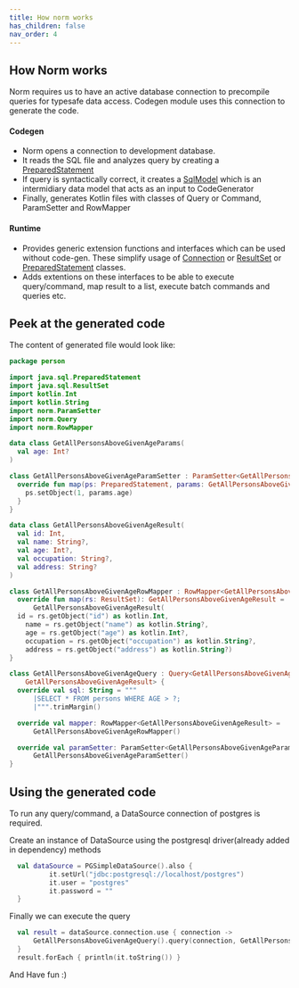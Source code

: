 ```yaml
---
title: How norm works
has_children: false
nav_order: 4
---
```


## How Norm works

Norm requires us to have an active database connection to precompile queries for typesafe data access. Codegen module uses this connection to generate the code.
    
#### Codegen
- Norm opens a connection to development database. 
- It reads the SQL file and analyzes query by creating a [PreparedStatement](https://docs.oracle.com/javase/7/docs/api/java/sql/PreparedStatement.html)
- If query is syntactically correct, it creates a [SqlModel](https://github.com/medly/norm/blob/master/codegen/src/main/kotlin/norm/SqlAnalyzer.kt) which is an intermidiary data model that acts as an input to CodeGenerator
- Finally, generates Kotlin files with classes of Query or Command, ParamSetter and RowMapper

#### Runtime     

- Provides generic extension functions and interfaces which can be used without code-gen. These simplify usage of [Connection](https://docs.oracle.com/javase/7/docs/api/java/sql/Connection.html) or [ResultSet](https://docs.oracle.com/javase/7/docs/api/java/sql/ResultSet.html) or [PreparedStatement](https://docs.oracle.com/javase/7/docs/api/java/sql/PreparedStatement.html) classes.
- Adds extentions on these interfaces to be able to execute query/command, map result to a list, execute batch commands and queries etc.



## Peek at the generated code

The content of generated file would look like:
```kotlin 
package person

import java.sql.PreparedStatement
import java.sql.ResultSet
import kotlin.Int
import kotlin.String
import norm.ParamSetter
import norm.Query
import norm.RowMapper

data class GetAllPersonsAboveGivenAgeParams(
  val age: Int?
)

class GetAllPersonsAboveGivenAgeParamSetter : ParamSetter<GetAllPersonsAboveGivenAgeParams> {
  override fun map(ps: PreparedStatement, params: GetAllPersonsAboveGivenAgeParams) {
    ps.setObject(1, params.age)
  }
}

data class GetAllPersonsAboveGivenAgeResult(
  val id: Int,
  val name: String?,
  val age: Int?,
  val occupation: String?,
  val address: String?
)

class GetAllPersonsAboveGivenAgeRowMapper : RowMapper<GetAllPersonsAboveGivenAgeResult> {
  override fun map(rs: ResultSet): GetAllPersonsAboveGivenAgeResult =
      GetAllPersonsAboveGivenAgeResult(
  id = rs.getObject("id") as kotlin.Int,
    name = rs.getObject("name") as kotlin.String?,
    age = rs.getObject("age") as kotlin.Int?,
    occupation = rs.getObject("occupation") as kotlin.String?,
    address = rs.getObject("address") as kotlin.String?)
}

class GetAllPersonsAboveGivenAgeQuery : Query<GetAllPersonsAboveGivenAgeParams,
    GetAllPersonsAboveGivenAgeResult> {
  override val sql: String = """
      |SELECT * FROM persons WHERE AGE > ?;
      |""".trimMargin()

  override val mapper: RowMapper<GetAllPersonsAboveGivenAgeResult> =
      GetAllPersonsAboveGivenAgeRowMapper()

  override val paramSetter: ParamSetter<GetAllPersonsAboveGivenAgeParams> =
      GetAllPersonsAboveGivenAgeParamSetter()
}
```

## Using the generated code

To run any query/command, a DataSource connection of postgres is required.

Create an instance of DataSource using the postgresql driver(already added in dependency) methods
```kotlin
  val dataSource = PGSimpleDataSource().also {
          it.setUrl("jdbc:postgresql://localhost/postgres")
          it.user = "postgres"
          it.password = ""
  }
``` 

Finally we can execute the query

```kotlin
  val result = dataSource.connection.use { connection -> 
      GetAllPersonsAboveGivenAgeQuery().query(connection, GetAllPersonsAboveGivenAgeParams(20))
  }
  result.forEach { println(it.toString()) }
```  

And Have fun :)

